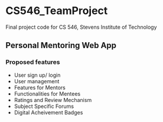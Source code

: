 # CS546_TeamProject
Final project code for CS 546, Stevens Institute of Technology


## Personal Mentoring Web App

### Proposed features 

- ⁠User sign up/ login
- ⁠User management
- Features for Mentors
- Functionalities for Mentees
- Ratings and Review Mechanism
- Subject Specific Forums
- Digital Acheivement Badges
